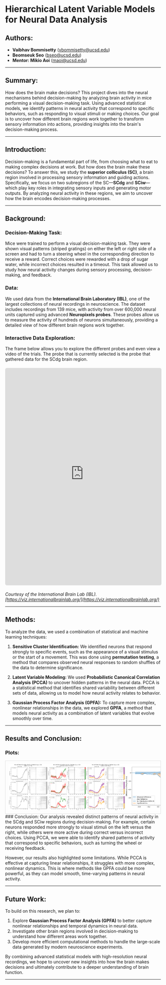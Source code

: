 # Hierarchical Latent Variable Models for Neural Data Analysis

## Authors:
- **Vaibhav Bommisetty** (vbommisetty@ucsd.edu)  
- **Beomseuk Seo** (bseo@ucsd.edu)  
- **Mentor: Mikio Aoi** (maoi@ucsd.edu)  

---

## Summary:
How does the brain make decisions? This project dives into the neural mechanisms behind decision-making by analyzing brain activity in mice performing a visual decision-making task. Using advanced statistical models, we identify patterns in neural activity that correspond to specific behaviors, such as responding to visual stimuli or making choices. Our goal is to uncover how different brain regions work together to transform sensory information into actions, providing insights into the brain's decision-making process.

---

## Introduction:
Decision-making is a fundamental part of life, from choosing what to eat to making complex decisions at work. But how does the brain make these decisions? To answer this, we study the **superior colliculus (SC)**, a brain region involved in processing sensory information and guiding actions. Specifically, we focus on two subregions of the SC—**SCdg** and **SCiw**—which play key roles in integrating sensory inputs and generating motor outputs. By analyzing neural activity in these regions, we aim to uncover how the brain encodes decision-making processes.



---

## Background:

### Decision-Making Task:
Mice were trained to perform a visual decision-making task. They were shown visual patterns (striped gratings) on either the left or right side of a screen and had to turn a steering wheel in the corresponding direction to receive a reward. Correct choices were rewarded with a drop of sugar water, while incorrect choices resulted in a timeout. This task allowed us to study how neural activity changes during sensory processing, decision-making, and feedback.

### Data:
We used data from the **International Brain Laboratory (IBL)**, one of the largest collections of neural recordings in neuroscience. The dataset includes recordings from 139 mice, with activity from over 600,000 neural units captured using advanced **Neuropixels probes**. These probes allow us to measure the activity of hundreds of neurons simultaneously, providing a detailed view of how different brain regions work together.

### Interactive Data Exploration:
The frame below allows you to explore the different probes and even view a video of the trials. The probe that is currently selected is the probe that gathered data for the SCdg brain region.

<div style="width: 100%; height: 700px; border: 1px solid #ddd; border-radius: 5px; overflow: hidden; margin: 20px 0;">
    <iframe 
        src="https://viz.internationalbrainlab.org/app?dset=bwm&pid=069c2674-80b0-44b4-a3d9-28337512967f&tid=0&cid=-1&qc=0&spikesorting=ss_original" 
        style="width: 100%; height: 100%; border: none;"
        allow="accelerometer; autoplay; clipboard-write; encrypted-media; gyroscope" 
        allowfullscreen>
    </iframe>
</div>

*Courtesy of the International Brain Lab (IBL). [https://viz.internationalbrainlab.org/](https://viz.internationalbrainlab.org/)*

---

## Methods:
To analyze the data, we used a combination of statistical and machine learning techniques:

1. **Sensitive Cluster Identification:** We identified neurons that respond strongly to specific events, such as the appearance of a visual stimulus or the start of a movement. This was done using **permutation testing**, a method that compares observed neural responses to random shuffles of the data to determine significance.

2. **Latent Variable Modeling:** We used **Probabilistic Canonical Correlation Analysis (PCCA)** to uncover hidden patterns in the neural data. PCCA is a statistical method that identifies shared variability between different sets of data, allowing us to model how neural activity relates to behavior.

3. **Gaussian Process Factor Analysis (GPFA):** To capture more complex, nonlinear relationships in the data, we explored **GPFA**, a method that models neural activity as a combination of latent variables that evolve smoothly over time.

---

## Results and Conclusion:

### Plots:
<div style="display: flex; overflow-x: auto; white-space: nowrap; border: 1px solid #ddd; padding: 10px;">
  <img src="results/PID_3675290c-8134-4598-b924-83edb7940269_Cluster_328_all.png" height="150px">
  <img src="results/PID_3675290c-8134-4598-b924-83edb7940269_Cluster_328_correct-incorrect.png" height="150px">
  <img src="results/PID_3675290c-8134-4598-b924-83edb7940269_Cluster_328_left-right.png" height="150px">
    <img src="results/Stim - Cluster 270.png" height="150px">
  <img src="results/PCCA Reconstruction Error.png" height="150px">
</div>
### Conclusion:
Our analysis revealed distinct patterns of neural activity in the SCdg and SCiw regions during decision-making. For example, certain neurons responded more strongly to visual stimuli on the left versus the right, while others were more active during correct versus incorrect choices. Using PCCA, we were able to identify shared patterns of activity that correspond to specific behaviors, such as turning the wheel or receiving feedback.

However, our results also highlighted some limitations. While PCCA is effective at capturing linear relationships, it struggles with more complex, nonlinear dynamics. This is where methods like GPFA could be more powerful, as they can model smooth, time-varying patterns in neural activity.

---

## Future Work:
To build on this research, we plan to:
1. Explore **Gaussian Process Factor Analysis (GPFA)** to better capture nonlinear relationships and temporal dynamics in neural data.
2. Investigate other brain regions involved in decision-making to understand how different areas work together.
3. Develop more efficient computational methods to handle the large-scale data generated by modern neuroscience experiments.

By combining advanced statistical models with high-resolution neural recordings, we hope to uncover new insights into how the brain makes decisions and ultimately contribute to a deeper understanding of brain function.

---
